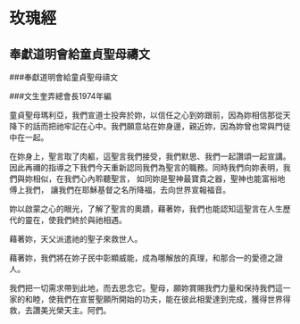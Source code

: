 玫瑰經
=========
奉獻道明會給童貞聖母禱文
-------
###奉獻道明會給童貞聖母禱文

###文生奎弄總會長1974年編

童貞聖母瑪利亞，我們宣道士投奔於妳，以信任之心到妳跟前，因為妳相信那從天降下的話而把祂牢記在心中。我們願意站在妳身邊，親近妳，因為妳曾也常與門徒中在一起。

在妳身上，聖言取了肉軀，這聖言我們接受，我們默思、我們一起讚頌一起宣講。因此再禰的指導之下我們今天重新認同我們為聖言的職務。同時我們向妳表明，我們與妳相似，在我們心內聆聽聖言， 如同妳是聖神最寶貴之器，聖神也能富裕地傅上我們， 讓我們在耶穌基督之名所降福，去向世界宣報福音。

妳以啟蒙之心的眼光，了解了聖言的奧蹟，藉著妳，我們也能認知這聖言在人生歷代的靈在，使我們終於與祂相遇。

藉著妳，天父派遣祂的聖子來救世人。

藉著妳，我們將在妳子民中彰顯威能，成為哪解放的真理，和那合一的愛德之證人。

我們把一切需求帶到此地，而去思念它。聖母，願妳賞賜我們力量和保持我們這一家的和睦，使我們在宣誓聖願所開始的功夫，能在彼此相愛達到完成，獲得世界得救，去讚美光榮天主。阿們。